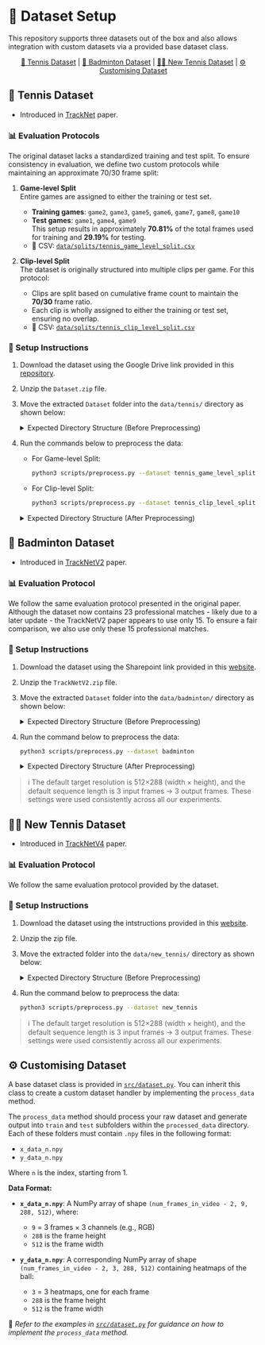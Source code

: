 # 📂 Dataset Setup

This repository supports three datasets out of the box and also allows integration with custom datasets via a provided base dataset class.

<p align="center">
  <a href="#-tennis-dataset">🎾 Tennis Dataset</a> |
  <a href="#-badminton-dataset">🏸 Badminton Dataset</a> |
  <a href="#-new-tennis-dataset">🚀🎾 New Tennis Dataset</a> |
  <a href="%EF%B8%8F-customising-dataset">⚙️ Customising Dataset</a>
</p>

## 🎾 Tennis Dataset

- Introduced in [TrackNet](https://arxiv.org/abs/1907.03698) paper.

### 📊 Evaluation Protocols

The original dataset lacks a standardized training and test split. To ensure consistency in evaluation, we define two custom protocols while maintaining an approximate 70/30 frame split:

1. **Game-level Split**  
    Entire games are assigned to either the training or test set.  
    - **Training games**: `game2`, `game3`, `game5`, `game6`, `game7`, `game8`, `game10`  
    - **Test games**: `game1`, `game4`, `game9`  
    This setup results in approximately **70.81%** of the total frames used for training and **29.19%** for testing.
    - 📄 CSV: [`data/splits/tennis_game_level_split.csv`](/data/splits/tennis_game_level_split.csv)

2. **Clip-level Split**  
    The dataset is originally structured into multiple clips per game. For this protocol:  
    - Clips are split based on cumulative frame count to maintain the **70/30** frame ratio.  
    - Each clip is wholly assigned to either the training or test set, ensuring no overlap.
    - 📄 CSV: [`data/splits/tennis_clip_level_split.csv`](/data/splits/tennis_clip_level_split.csv)

### 🔧 Setup Instructions

1. Download the dataset using the Google Drive link provided in this [repository](https://github.com/yastrebksv/TrackNet).
2. Unzip the `Dataset.zip` file.
3. Move the extracted `Dataset` folder into the `data/tennis/` directory as shown below:
    <details>
      <summary>Expected Directory Structure (Before Preprocessing)</summary>
    
      <pre>
    repo-root/
    └── data/
        └── tennis/
            └── Dataset/
                ├── game1/
                │   ├── Clip1/
                │   │   ├── 0000.jpg
                │   │   ├── 0001.jpg
                │   │   ├── 0002.jpg
                │   │   ├── 0003.jpg
                │   │   ├── 0004.jpg
                │   │   ├── 0005.jpg
                │   │   └── ...
                │   ├── Clip2/
                │   ├── Clip3/
                │   ├── ...
                │   └── Clip10/
                ├── game2/
                ├── game3/
                ├── ...
                └── game10/
      </pre>
    </details>

4. Run the commands below to preprocess the data:
    - For Game-level Split:
    
      ```bash
      python3 scripts/preprocess.py --dataset tennis_game_level_split
      ```
    
    - For Clip-level Split:
    
      ```bash
      python3 scripts/preprocess.py --dataset tennis_clip_level_split
      ```

    <details>
      <summary>Expected Directory Structure (After Preprocessing)</summary>
    
      <pre>
    repo-root/
    └── data/
        └── tennis/
            └── Dataset/
                ├── game1/
                │   ├── Clip1/
                │   │   ├── 0000.jpg
                │   │   ├── 0001.jpg
                │   │   ├── 0002.jpg
                │   │   ├── 0003.jpg
                │   │   ├── 0004.jpg
                │   │   ├── 0005.jpg
                │   │   └── ...
                │   ├── Clip2/
                │   ├── Clip3/
                │   ├── ...
                │   └── Clip10/
                ├── game2/
                ├── game3/
                ├── ...
                └── game10/
      </pre>
    </details>


## 🏸 Badminton Dataset

- Introduced in [TrackNetV2](https://ieeexplore.ieee.org/document/9302757) paper.

### 📊 Evaluation Protocol

We follow the same evaluation protocol presented in the original paper. Although the dataset now contains 23 professional matches - likely due to a later update - the TrackNetV2 paper appears to use only 15. To ensure a fair comparison, we also use only these 15 professional matches.

### 🔧 Setup Instructions

1. Download the dataset using the Sharepoint link provided in this [website](https://hackmd.io/@TUIK/rJkRW54cU).
2. Unzip the `TrackNetV2.zip` file.
3. Move the extracted `Dataset` folder into the `data/badminton/` directory as shown below:

    <details>
      <summary>Expected Directory Structure (Before Preprocessing)</summary>
    
      <pre>
    repo-root
    └── data
        └── badminton
            └── TrackNetV2
                ├── Amateur
                │   ├── match1
                │   │   ├── csv
                │   │   │   ├── 1_00_01_ball.csv
                │   │   │   ├── 1_01_01_ball.csv
                │   │   │   ├── ...
                │   │   │   └── 1_05_05_ball.csv
                │   │   └── video
                │   │       ├── 1_00_01.mp4
                │   │       ├── 1_01_01.mp4
                │   │       ├── ...
                │   │       └── 1_05_05.mp4
                │   ├── match2
                │   └── match3
                ├── Professional
                └── Test
      </pre>
    </details>

4. Run the command below to preprocess the data:

   ```bash
   python3 scripts/preprocess.py --dataset badminton
   ```

    <details>
      <summary>Expected Directory Structure (After Preprocessing)</summary>
    
    <pre>
    repo-root/
    └── data/
      └── tennis/
          └── Dataset/
              ├── game1/
              │   ├── Clip1/
              │   │   ├── 0000.jpg
              │   │   ├── 0001.jpg
              │   │   ├── 0002.jpg
              │   │   ├── 0003.jpg
              │   │   ├── 0004.jpg
              │   │   ├── 0005.jpg
              │   │   └── ...
              │   ├── Clip2/
              │   ├── Clip3/
              │   ├── ...
              │   └── Clip10/
              ├── game2/
              ├── game3/
              ├── ...
              └── game10/
    </pre>
    </details>

> ℹ️ The default target resolution is 512×288 (width × height), and the default sequence length is 3 input frames → 3 output frames.
These settings were used consistently across all our experiments.


## 🚀🎾 New Tennis Dataset

- Introduced in [TrackNetV4](https://arxiv.org/abs/2409.14543) paper.

### 📊 Evaluation Protocol

We follow the same evaluation protocol provided by the dataset.

### 🔧 Setup Instructions

1. Download the dataset using the intstructions provided in this [website](https://tracknetv4.github.io/).
2. Unzip the zip file.
3. Move the extracted folder into the `data/new_tennis/` directory as shown below:

    <details>
      <summary>Expected Directory Structure (Before Preprocessing)</summary>
    
      <pre>
    repo-root
    └── data
        └── new_tennis
            |__ <unzipped folder>
      </pre>
    </details>

4. Run the command below to preprocess the data:

   ```bash
   python3 scripts/preprocess.py --dataset new_tennis
   ```

> ℹ️ The default target resolution is 512×288 (width × height), and the default sequence length is 3 input frames → 3 output frames.
These settings were used consistently across all our experiments.


## ⚙️ Customising Dataset

A base dataset class is provided in [`src/dataset.py`](/src/dataset.py). You can inherit this class to create a custom dataset handler by implementing the `process_data` method.

The `process_data` method should process your raw dataset and generate output into `train` and `test` subfolders within the `processed_data` directory. Each of these folders must contain `.npy` files in the following format:

- `x_data_n.npy`  
- `y_data_n.npy`  

Where `n` is the index, starting from 1.

**Data Format:**

- **`x_data_n.npy`**: A NumPy array of shape `(num_frames_in_video - 2, 9, 288, 512)`, where:
  - `9` = 3 frames × 3 channels (e.g., RGB)
  - `288` is the frame height
  - `512` is the frame width

- **`y_data_n.npy`**: A corresponding NumPy array of shape `(num_frames_in_video - 2, 3, 288, 512)` containing heatmaps of the ball:
  - `3` = 3 heatmaps, one for each frame
  - `288` is the frame height
  - `512` is the frame width

📌 *Refer to the examples in [`src/dataset.py`](/src/dataset.py) for guidance on how to implement the `process_data` method.*

